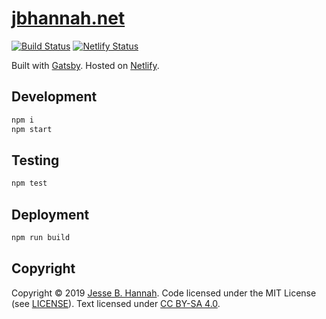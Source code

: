 # [jbhannah.net][]

[![Build Status](https://travis-ci.org/jbhannah/jbhannah.net.svg?branch=master)](https://travis-ci.org/jbhannah/jbhannah.net)
[![Netlify Status](https://api.netlify.com/api/v1/badges/c25c1c82-e91f-4536-bf7f-f7ef52c1e6b2/deploy-status)](https://app.netlify.com/sites/jbhannah-net/deploys)

Built with [Gatsby][]. Hosted on [Netlify][].

## Development

```bash
npm i
npm start
```

## Testing

```bash
npm test
```

## Deployment

```bash
npm run build
```

## Copyright

Copyright © 2019 [Jesse B. Hannah][jbhannah.net]. Code licensed under the MIT
License (see [LICENSE][]). Text licensed under [CC BY-SA 4.0][].

[jbhannah.net]: https://jbhannah.net
[gatsby]: https://www.gatsbyjs.org
[netlify]: https://www.netlify.com/
[license]: LICENSE
[cc by-sa 4.0]: https://creativecommons.org/licenses/by-sa/4.0/
